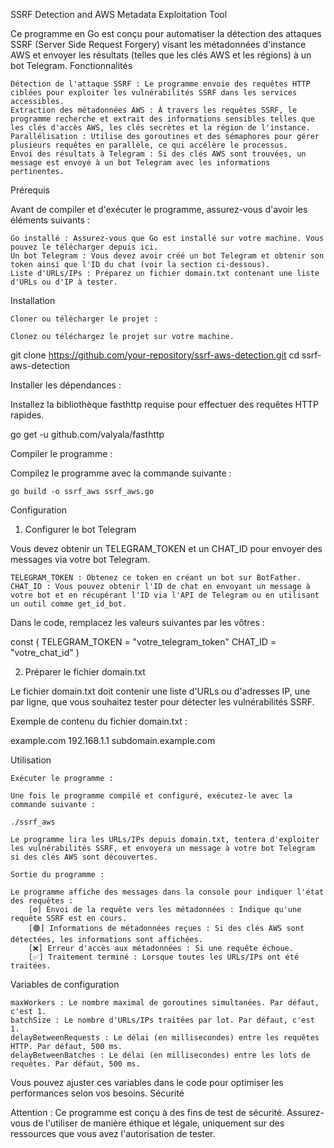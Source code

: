 SSRF Detection and AWS Metadata Exploitation Tool

Ce programme en Go est conçu pour automatiser la détection des attaques SSRF (Server Side Request Forgery) visant les métadonnées d'instance AWS et envoyer les résultats (telles que les clés AWS et les régions) à un bot Telegram.
Fonctionnalités

    Détection de l'attaque SSRF : Le programme envoie des requêtes HTTP ciblées pour exploiter les vulnérabilités SSRF dans les services accessibles.
    Extraction des métadonnées AWS : À travers les requêtes SSRF, le programme recherche et extrait des informations sensibles telles que les clés d'accès AWS, les clés secrètes et la région de l'instance.
    Parallélisation : Utilise des goroutines et des sémaphores pour gérer plusieurs requêtes en parallèle, ce qui accélère le processus.
    Envoi des résultats à Telegram : Si des clés AWS sont trouvées, un message est envoyé à un bot Telegram avec les informations pertinentes.

Prérequis

Avant de compiler et d'exécuter le programme, assurez-vous d'avoir les éléments suivants :

    Go installé : Assurez-vous que Go est installé sur votre machine. Vous pouvez le télécharger depuis ici.
    Un bot Telegram : Vous devez avoir créé un bot Telegram et obtenir son token ainsi que l'ID du chat (voir la section ci-dessous).
    Liste d'URLs/IPs : Préparez un fichier domain.txt contenant une liste d'URLs ou d'IP à tester.

Installation

    Cloner ou télécharger le projet :

    Clonez ou téléchargez le projet sur votre machine.

git clone https://github.com/your-repository/ssrf-aws-detection.git
cd ssrf-aws-detection

Installer les dépendances :

Installez la bibliothèque fasthttp requise pour effectuer des requêtes HTTP rapides.

go get -u github.com/valyala/fasthttp

Compiler le programme :

Compilez le programme avec la commande suivante :

    go build -o ssrf_aws ssrf_aws.go

Configuration
1. Configurer le bot Telegram

Vous devez obtenir un TELEGRAM_TOKEN et un CHAT_ID pour envoyer des messages via votre bot Telegram.

    TELEGRAM_TOKEN : Obtenez ce token en créant un bot sur BotFather.
    CHAT_ID : Vous pouvez obtenir l'ID de chat en envoyant un message à votre bot et en récupérant l'ID via l'API de Telegram ou en utilisant un outil comme get_id_bot.

Dans le code, remplacez les valeurs suivantes par les vôtres :

const (
    TELEGRAM_TOKEN = "votre_telegram_token"
    CHAT_ID        = "votre_chat_id"
)

2. Préparer le fichier domain.txt

Le fichier domain.txt doit contenir une liste d'URLs ou d'adresses IP, une par ligne, que vous souhaitez tester pour détecter les vulnérabilités SSRF.

Exemple de contenu du fichier domain.txt :

example.com
192.168.1.1
subdomain.example.com

Utilisation

    Exécuter le programme :

    Une fois le programme compilé et configuré, exécutez-le avec la commande suivante :

    ./ssrf_aws

    Le programme lira les URLs/IPs depuis domain.txt, tentera d'exploiter les vulnérabilités SSRF, et envoyera un message à votre bot Telegram si des clés AWS sont découvertes.

    Sortie du programme :

    Le programme affiche des messages dans la console pour indiquer l'état des requêtes :
        [⚙️] Envoi de la requête vers les métadonnées : Indique qu'une requête SSRF est en cours.
        [🟢] Informations de métadonnées reçues : Si des clés AWS sont détectées, les informations sont affichées.
        [❌] Erreur d'accès aux métadonnées : Si une requête échoue.
        [✅] Traitement terminé : Lorsque toutes les URLs/IPs ont été traitées.

Variables de configuration

    maxWorkers : Le nombre maximal de goroutines simultanées. Par défaut, c'est 1.
    batchSize : Le nombre d'URLs/IPs traitées par lot. Par défaut, c'est 1.
    delayBetweenRequests : Le délai (en millisecondes) entre les requêtes HTTP. Par défaut, 500 ms.
    delayBetweenBatches : Le délai (en millisecondes) entre les lots de requêtes. Par défaut, 500 ms.

Vous pouvez ajuster ces variables dans le code pour optimiser les performances selon vos besoins.
Sécurité

Attention : Ce programme est conçu à des fins de test de sécurité. Assurez-vous de l'utiliser de manière éthique et légale, uniquement sur des ressources que vous avez l'autorisation de tester.
